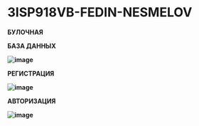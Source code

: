# 3ISP918VB-FEDIN-NESMELOV

<b>БУЛОЧНАЯ<b/>

<b>БАЗА ДАННЫХ<b/>

![image](https://user-images.githubusercontent.com/116282160/216312035-976c8aba-7dd5-4e53-8cc6-4c62054b9535.png)

<b>РЕГИСТРАЦИЯ<b/>

![image](https://user-images.githubusercontent.com/116282160/216312433-eaccad41-6ad8-48a7-aaba-c5bfd0fec997.png)

<b>АВТОРИЗАЦИЯ<b/>

![image](https://user-images.githubusercontent.com/116282160/216312587-e524e7d0-f453-42ce-8766-fa5bec10b622.png)
